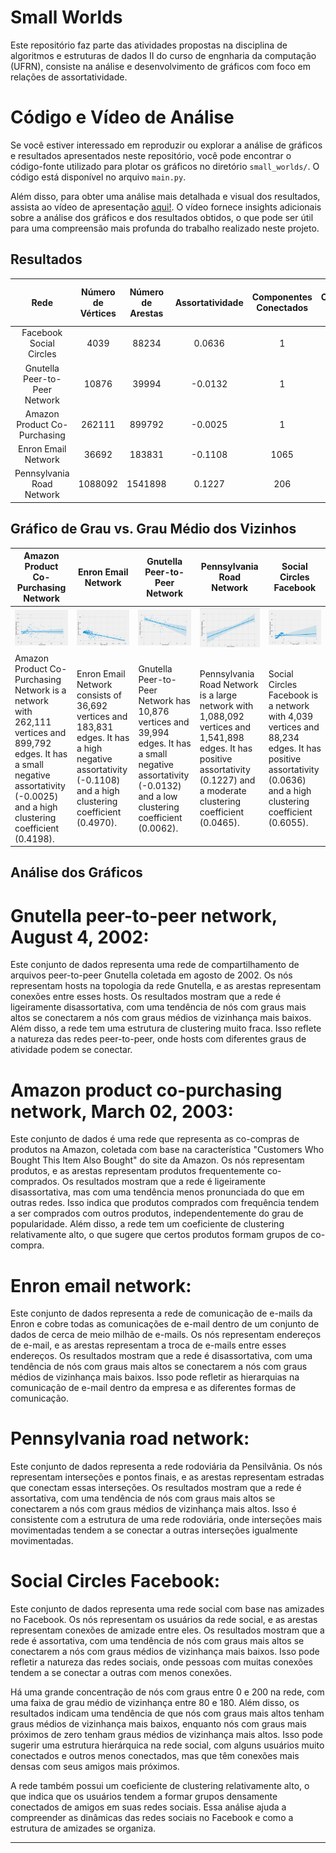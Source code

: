 # Small Worlds

Este repositório faz parte das atividades propostas na disciplina de algoritmos e estruturas de dados II do curso de engnharia da computação (UFRN), consiste na análise e desenvolvimento de gráficos com foco em relações de assortatividade.

# Código e Vídeo de Análise

Se você estiver interessado em reproduzir ou explorar a análise de gráficos e resultados apresentados neste repositório, você pode encontrar o código-fonte utilizado para plotar os gráficos no diretório `small_worlds/`. O código está disponível no arquivo `main.py`.

Além disso, para obter uma análise mais detalhada e visual dos resultados, assista ao vídeo de apresentação [aqui!](https://www.loom.com/share/f9acfa2e827b4605aa3ab16f0be8e944). O vídeo fornece insights adicionais sobre a análise dos gráficos e dos resultados obtidos, o que pode ser útil para uma compreensão mais profunda do trabalho realizado neste projeto.

## Resultados

|          Rede                 | Número de Vértices | Número de Arestas  | Assortatividade | Componentes Conectados | Tamanho Componente Mais Gigante | Coeficiente de Clustering    |
|:-----------------------------:|:------------------:|:------------------:|:---------------:|:----------------------:|:-------------------------------:|:----------------------------:|
| Facebook Social Circles       |      4039          |       88234        |      0.0636     |          1             |              4039               |     0.6055467186200876       |
| Gnutella Peer-to-Peer Network |      10876         |       39994        |     -0.0132     |          1             |             10876               |     0.0062175327714660625    |
| Amazon Product Co-Purchasing  |      262111        |       899792       |     -0.0025     |          1             |            262111               |     0.419780014607673        |
| Enron Email Network           |      36692         |      183831        |     -0.1108     |         1065           |             33696               |     0.49698255959950266      |
| Pennsylvania Road Network     |      1088092       |      1541898       |     0.1227      |         206            |            1087562              |     0.04647676048519474      |

## Gráfico de Grau vs. Grau Médio dos Vizinhos

| Amazon Product Co-Purchasing Network  | Enron Email Network                   | Gnutella Peer-to-Peer Network            | Pennsylvania Road Network                | Social Circles Facebook              |
|--------------------------------------|-------------------------------------|-----------------------------------------|-----------------------------------------|-----------------------------------|
| ![Amazon](assets/degree_avg_neigbhour_degree_Amazon_product_co-purchasing_network.png) | ![Enron](assets/degree_avg_neigbhour_degree_Enron_email_network.png) | ![Gnutella](assets/degree_avg_neigbhour_degree_Gnutella_peer-to-peer_network.png) | ![Pennsylvania](assets/degree_avg_neigbhour_degree_Pennsylvania_road_network.png) | ![Facebook](assets/degree_avg_neigbhour_degree_social_circles_facebook.png) |
| Amazon Product Co-Purchasing Network is a network with 262,111 vertices and 899,792 edges. It has a small negative assortativity (-0.0025) and a high clustering coefficient (0.4198). | Enron Email Network consists of 36,692 vertices and 183,831 edges. It has a high negative assortativity (-0.1108) and a high clustering coefficient (0.4970). | Gnutella Peer-to-Peer Network has 10,876 vertices and 39,994 edges. It has a small negative assortativity (-0.0132) and a low clustering coefficient (0.0062). | Pennsylvania Road Network is a large network with 1,088,092 vertices and 1,541,898 edges. It has positive assortativity (0.1227) and a moderate clustering coefficient (0.0465). | Social Circles Facebook is a network with 4,039 vertices and 88,234 edges. It has positive assortativity (0.0636) and a high clustering coefficient (0.6055). |

## Análise dos Gráficos

# **Gnutella peer-to-peer network, August 4, 2002**:
Este conjunto de dados representa uma rede de compartilhamento de arquivos peer-to-peer Gnutella coletada em agosto de 2002. Os nós representam hosts na topologia da rede Gnutella, e as arestas representam conexões entre esses hosts. Os resultados mostram que a rede é ligeiramente disassortativa, com uma tendência de nós com graus mais altos se conectarem a nós com graus médios de vizinhança mais baixos. Além disso, a rede tem uma estrutura de clustering muito fraca. Isso reflete a natureza das redes peer-to-peer, onde hosts com diferentes graus de atividade podem se conectar.

# **Amazon product co-purchasing network, March 02, 2003**:
Este conjunto de dados é uma rede que representa as co-compras de produtos na Amazon, coletada com base na característica "Customers Who Bought This Item Also Bought" do site da Amazon. Os nós representam produtos, e as arestas representam produtos frequentemente co-comprados. Os resultados mostram que a rede é ligeiramente disassortativa, mas com uma tendência menos pronunciada do que em outras redes. Isso indica que produtos comprados com frequência tendem a ser comprados com outros produtos, independentemente do grau de popularidade. Além disso, a rede tem um coeficiente de clustering relativamente alto, o que sugere que certos produtos formam grupos de co-compra.

# **Enron email network**:
Este conjunto de dados representa a rede de comunicação de e-mails da Enron e cobre todas as comunicações de e-mail dentro de um conjunto de dados de cerca de meio milhão de e-mails. Os nós representam endereços de e-mail, e as arestas representam a troca de e-mails entre esses endereços. Os resultados mostram que a rede é disassortativa, com uma tendência de nós com graus mais altos se conectarem a nós com graus médios de vizinhança mais baixos. Isso pode refletir as hierarquias na comunicação de e-mail dentro da empresa e as diferentes formas de comunicação.

# **Pennsylvania road network**:
Este conjunto de dados representa a rede rodoviária da Pensilvânia. Os nós representam interseções e pontos finais, e as arestas representam estradas que conectam essas interseções. Os resultados mostram que a rede é assortativa, com uma tendência de nós com graus mais altos se conectarem a nós com graus médios de vizinhança mais altos. Isso é consistente com a estrutura de uma rede rodoviária, onde interseções mais movimentadas tendem a se conectar a outras interseções igualmente movimentadas.

# **Social Circles Facebook**:
Este conjunto de dados representa uma rede social com base nas amizades no Facebook. Os nós representam os usuários da rede social, e as arestas representam conexões de amizade entre eles. Os resultados mostram que a rede é assortativa, com uma tendência de nós com graus mais altos se conectarem a nós com graus médios de vizinhança mais baixos. Isso pode refletir a natureza das redes sociais, onde pessoas com muitas conexões tendem a se conectar a outras com menos conexões.

Há uma grande concentração de nós com graus entre 0 e 200 na rede, com uma faixa de grau médio de vizinhança entre 80 e 180. Além disso, os resultados indicam uma tendência de que nós com graus mais altos tenham graus médios de vizinhança mais baixos, enquanto nós com graus mais próximos de zero tenham graus médios de vizinhança mais altos. Isso pode sugerir uma estrutura hierárquica na rede social, com alguns usuários muito conectados e outros menos conectados, mas que têm conexões mais densas com seus amigos mais próximos.

A rede também possui um coeficiente de clustering relativamente alto, o que indica que os usuários tendem a formar grupos densamente conectados de amigos em suas redes sociais. Essa análise ajuda a compreender as dinâmicas das redes sociais no Facebook e como a estrutura de amizades se organiza.

---
